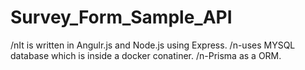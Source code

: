 # Survey_Form_Sample_API
/nIt is written in Angulr.js and Node.js using Express.
/n-uses MYSQL database which is inside a docker conatiner. 
/n-Prisma as a ORM. 

